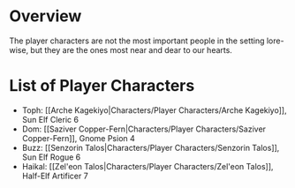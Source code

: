 # Overview
The player characters are not the most important people in the setting lore-wise, but they are the ones most near and dear to our hearts.
# List of Player Characters
- Toph: [[Arche Kagekiyo|Characters/Player Characters/Arche Kagekiyo]], Sun Elf Cleric 6
- Dom: [[Saziver Copper-Fern|Characters/Player Characters/Saziver Copper-Fern]], Gnome Psion 4
- Buzz: [[Senzorin Talos|Characters/Player Characters/Senzorin Talos]], Sun Elf Rogue 6
- Haikal: [[Zel'eon Talos|Characters/Player Characters/Zel'eon Talos]], Half-Elf Artificer 7
